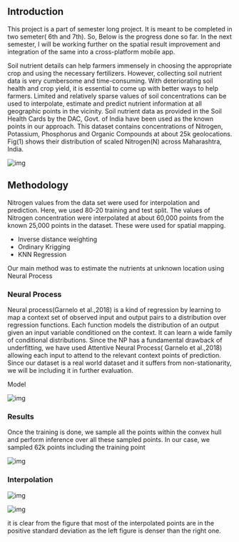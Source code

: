 
## Introduction
This project is a part of semester long project. It is meant to be completed in two semeter( 6th and 7th). So, Below is the progress done so far. In the next semester, I will be working further on the spatial result improvement and integration of the same into a cross-platform  mobile app.

Soil nutrient details can help farmers immensely in choosing the appropriate crop and using the necessary fertilizers. However, collecting soil nutrient data is very cumbersome and time-consuming. With deteriorating soil health and crop yield, it is essential to come up with better ways to help farmers. Limited and relatively sparse values of soil concentrations can be used to interpolate, estimate and predict nutrient information at all geographic points in the vicinity.
Soil nutrient data as provided in the Soil Health Cards by the DAC, Govt. of India have been used as the known points in our approach. This dataset contains concentrations of Nitrogen, Potassium, Phosphorus and Organic Compounds at about 25k geolocations. Fig(1) shows their distribution of scaled Nitrogen(N) across Maharashtra, India.

![img](https://lh5.googleusercontent.com/WG1Z5c6iSrSHZtBX1toZGsqIC6ZEc7M6L_If28GOwSOY15M4WIXzPLvlavUhNYISLGv9OahaVp-kOjJgZRg15RAIa6e99WgxXe9N8b4P70XW6EI0G2YMc_TLfIoBhlKNE7zvUgSu=s0)

## Methodology

Nitrogen values from the data set were used for interpolation and prediction. Here, we used 80-20 training and test split. The values of Nitrogen concentration were interpolated at about 60,000 points from the known 25,000 points in the dataset. These were used for spatial mapping.
* Inverse distance weighting
* Ordinary Krigging
* KNN Regression

Our main method was to estimate the nutrients at unknown location using Neural Process

### Neural Process
Neural process(Garnelo et al.,2018) is a kind of regression by learning to map a context set of observed input and output pairs to a distribution over regression functions. Each function models the distribution of an output given an input variable conditioned on the context. It can learn a wide family of conditional distributions. Since the NP has a fundamental drawback of underfitting, we have used Attentive Neural Process( Garnelo et al.,2018) allowing each input to attend to the relevant context points of prediction. Since our dataset is a real world dataset and it suffers from non-stationarity, we will be including it in further evaluation. 

Model

![img](https://lh4.googleusercontent.com/bijN1XFX1peFnOaxxbHN1ZwQtAyyf2INs8wR6vjC68zEjfo8QJAdfcaIY_fI5SCCJDZ6dwFSvTyCQXhY1EEnLqJvOv5IubCRi2emnewcZwqdy5qPh6AcrhTAvQmocdJ1HDOPmgpT=s0)



### Results

Once the training is done, we sample all the points within the convex hull and perform inference over all these sampled points. In our case, we sampled 62k points including the training point

![img](https://lh4.googleusercontent.com/izL8ug0Ci2sFmaTN0DZQwXdDsZkVj286Q9GLNgq_N4zcw7LSvrq8GtKPxz7-YTo1-FepVFX_bqdqdpQIuuvKmA50aN-QipSyKo_S9nEHydWdh4VfHDbttXZoV9KVEfkr13JW6ouJ=s0)

### Interpolation

![img](https://lh3.googleusercontent.com/C48MFC0IxEiZP6gzsrbqvneLMoqwD0cQI0P9NYNY7MYzj7NP2dDPkawuJYJ2h00aIjdvbG5u5RqXI0gNepddCRXSCVaeSN15h_zoxVelzbbVsPOdd1Be0iwuHPyBUrkmu_66y2Ci=s0)

![img](https://lh3.googleusercontent.com/2CNm_hmtiewIjggJbQTP7Z1ltieXeo_7eFK_V6qYKdykPE7Dbn4XH-8IdS8MROh6ODMOW2sC-IKT5LCpTy2ZLuVyt2yEfoJVw_a6-q0YlCxh7_CN9YhV3_7tVwbItTYQBYN6CATa=s0)



it is clear from the figure that most of the interpolated points are in the positive standard deviation as the left figure is denser than the right one.














